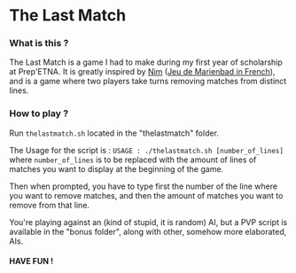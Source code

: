 # The Last Match

### What is this ?

The Last Match is a game I had to make during my first year of scholarship at Prep'ETNA.
It is greatly inspired by [Nim](https://en.wikipedia.org/wiki/Nim) ([Jeu de Marienbad in French](https://fr.wikipedia.org/wiki/Jeu_de_Marienbad)), and is a game where two players take turns removing matches from distinct lines.


### How to play ?

Run `thelastmatch.sh` located in the "thelastmatch" folder.

The Usage for the script is : `USAGE : ./thelastmatch.sh [number_of_lines]` where `number_of_lines` is to be replaced with the amount of lines of matches you want to display at the beginning of the game.

Then when prompted, you have to type first the number of the line where you want to remove matches, and then the amount of matches you want to remove from that line.

You're playing against an (kind of stupid, it is random) AI, but a PVP script is available in the "bonus folder", along with other, somehow more elaborated, AIs.

#### HAVE FUN !
